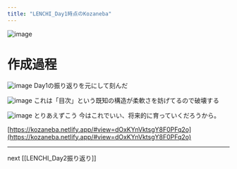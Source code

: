 ```yaml
---
title: "LENCHI_Day1時点のKozaneba"
---
```


![image](https://gyazo.com/38f99c5d55974ccb0dcdb56364753a94/thumb/1000)

# 作成過程
![image](https://gyazo.com/2fb8acc8f060ae9d6ce4cfa239f39981/thumb/1000)
Day1の振り返りを元にして刻んだ

![image](https://gyazo.com/5aeb6b67582dfc91326dbc92a136b3f0/thumb/1000)
これは「目次」という既知の構造が柔軟さを妨げてるので破壊する


![image](https://gyazo.com/38f99c5d55974ccb0dcdb56364753a94/thumb/1000)
とりあえずこう
今はこれでいい、将来的に育っていくだろうから。

[https://kozaneba.netlify.app/#view=dOxKYnVktsgY8F0PFq2o](https://kozaneba.netlify.app/#view=dOxKYnVktsgY8F0PFq2o)

-----

next [[LENCHI_Day2振り返り]]
